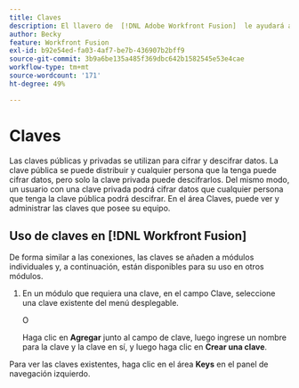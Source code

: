 ```yaml
---
title: Claves
description: El llavero de  [!DNL Adobe Workfront Fusion]  le ayudará a administrar claves públicas y privadas. La aplicación del Cifrador de datos utiliza las claves, por ejemplo, para cifrar o descifrar mensajes PGP.
author: Becky
feature: Workfront Fusion
exl-id: b92e54ed-fa03-4af7-be7b-436907b2bff9
source-git-commit: 3b9a6be135a485f369dbc642b1582545e53e4cae
workflow-type: tm+mt
source-wordcount: '171'
ht-degree: 49%

---
```


# Claves

Las claves públicas y privadas se utilizan para cifrar y descifrar datos. La clave pública se puede distribuir y cualquier persona que la tenga puede cifrar datos, pero solo la clave privada puede descifrarlos. Del mismo modo, un usuario con una clave privada podrá cifrar datos que cualquier persona que tenga la clave pública podrá descifrar. En el área Claves, puede ver y administrar las claves que posee su equipo.

## Uso de claves en [!DNL Workfront Fusion]

De forma similar a las conexiones, las claves se añaden a módulos individuales y, a continuación, están disponibles para su uso en otros módulos.

1. En un módulo que requiera una clave, en el campo Clave, seleccione una clave existente del menú desplegable.

   O

   Haga clic en **Agregar** junto al campo de clave, luego ingrese un nombre para la clave y la clave en sí, y luego haga clic en **Crear una clave**.

Para ver las claves existentes, haga clic en el área **Keys** en el panel de navegación izquierdo.
